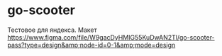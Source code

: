 # go-scooter
Тестовое для яндекса. Макет https://www.figma.com/file/W9gacDyHMIG55KuDwAN2Tl/go-scooter-pass?type=design&amp;node-id=0-1&amp;mode=design
